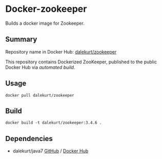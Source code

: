 # Docker-zookeeper
Builds a docker image for Zookeeper.

## Summary

Repository name in Docker Hub: [dalekurt/zookeeper](https://hub.docker.com/u/dalekurt/zookeeper)

This repository contains Dockerized ZooKeeper, published to the public Docker Hub via *automated build*.

## Usage

``` docker pull dalekurt/zookeeper ```

## Build
``` docker build -t dalekurt/zookeeper:3.4.6 . ```

## Dependencies

- dalekurt/java7 [GitHub](https://www.github.com/dalekurt/docker-zookeeper) / [Docker Hub](https://hub.docker.com/u/dalekurt/zookeeper)
